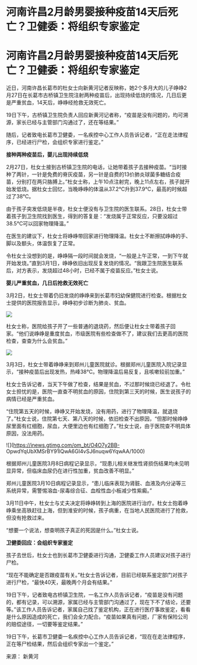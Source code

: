 # 河南许昌2月龄男婴接种疫苗14天后死亡？卫健委：将组织专家鉴定

# 河南许昌2月龄男婴接种疫苗14天后死亡？卫健委：将组织专家鉴定

近日，河南许昌长葛市的杜女士向新黄河记者反映称，她2个多月大的儿子峥峥2月27日在长葛市古桥镇卫生院注射两种疫苗后，出现持续低烧的情况，几日后更是严重贫血，14天后，峥峥经抢救无效死亡。

19日下午，古桥镇卫生院负责人回应新黄河记者称，“疫苗是没有问题的，均可溯源，家长已经与主管部门沟通过了，还在等结果。”

随后，记者致电长葛市卫健委，一名疾控中心工作人员告诉记者，“正在走法律程序，已经进行尸检，会组织专家进行鉴定。”

**接种两种疫苗后，婴儿出现持续低烧**

2月27日，杜女士接到古桥镇卫生院的电话，让她带着孩子去接种疫苗。“当时接种了两针，一针是免费的脊灰疫苗，另一针是自费的13价肺炎球菌多糖结合疫苗，分别打在两只胳膊上。”杜女士称，上午10点注射完，晚上11点左右，孩子就开始发低烧。据杜女士回忆，当晚峥峥的体温从37.2℃升到37.9℃，最高的时候超过了38℃。

由于孩子突发低烧是半夜，杜女士便没有与卫生院的医生联系。28日，杜女士带着孩子到卫生院找到医生，得到的答复是：“发烧属于正常反应，只要没超过38.5℃可以回家物理降温。”

在医生的建议下，杜女士将峥峥带回家进行物理降温。杜女士不断擦拭峥峥的手、脚以及额头，体温恢复了正常。

令杜女士没想到的是，峥峥隔一段时间就会发烧，“一般是上午正常，一到下午就开始发烧。”直到3月1日，峥峥依旧出现反复发烧的情况。“我跟卫生院医生联系后，对方表示，发烧超过48小时，已经不属于疫苗反应。”杜女士说。

**婴儿严重贫血，几日后抢救无效死亡**

3月2日，杜女士带着仍旧发烧的峥峥来到长葛市妇幼保健院进行检查。根据杜女士提供的医院报告显示，峥峥初步诊断为肺炎、贫血。

![](https://inews.gtimg.com/om_bt/OGJmAJYrHyI9nEfAq7x2xRuU4HCjTCOMIRzrMXmT8k8YAAA/1000)

杜女士称，医院给孩子开了一些普通的退烧药，然后便让杜女士带着孩子回家。“他们说峥峥是重度贫血，市级医院有些检查做不了，建议我们去更高的医院检查，查查为什么会贫血。”

![](https://inews.gtimg.com/om_bt/OxJhRzMQkUOt4fGuwHRYuv1BDd6Kmr8p2vwHmGGcXATY0AA/1000)

3月3日，杜女士带着峥峥来到郑州儿童医院就诊。根据郑州儿童医院入院记录显示，“接种疫苗后出现发热，热峰38℃。物理降温后易反复，且咳嗽较前加重。”

杜女士告诉记者，当天下午做了检查，结果是贫血，不过那时候烧已经退了。令杜女士担忧的是，医院一直查不明贫血的原因，住院到第三天的时候，医生说孩子的病情已经是严重贫血。

“住院第五天的时候，峥峥又开始发烧，没有用药，进行了物理降温，就退烧了。”杜女士说，住院第七天、第八天的时候，依旧检查不出原因，“但那时候峥峥尿里面有红细胞，尿血，大便里边也有红细胞了。”杜女士说，由于医院查不明具体原因，没法用药。

![](https://inews.gtimg.com/om_bt/O4O7y2BB-
OpwdYqUbXMSrBY91lQwA6GI4vSJ6nuqw6YqwAA/1000)

根据郑州儿童医院3月8日病程记录显示，“现患儿相关继发性肾损伤结果均未见明显异常，但临床血尿仍在进行性加重，贫血改善不明显。”

郑州儿童医院3月10日病程记录显示，“患儿临床表现为肾脏、血液及内分泌等三系统异常，需警惕溶血-尿毒综合征、血栓性血小板减少性紫癜。”

3月11日中午，杜女士与丈夫决定将峥峥转到上海的医院进行治疗。杜女士抱着峥峥乘坐高铁赶往上海，但到淮安的时候，孩子病重，在当地人民医院进行了抢救，但没有抢救过来。

“想要一个说法，想查明孩子真正的死因是什么。”杜女士说。

**卫健委回应：会组织专家鉴定**

孩子去世后，杜女士也到长葛市卫健委进行沟通，卫健委工作人员建议对孩子进行尸检。

“现在不能确定是否跟疫苗有关。”杜女士告诉记者，目前已经联系鉴定部门对孩子进行尸检，“最快40天，最晚两个月会有结果。”

19日下午，记者致电古桥镇卫生院，一名工作人员告诉记者，“疫苗是没有问题的，都有记录，可以溯源，家属已经与主管部门沟通过了，现在下不了结论，还要等。”该工作人员告诉记者，家属自己找了鉴定机构，正在进行医疗事故鉴定，看看是什么原因造成的死亡，我们会全力配合。“疫苗如果真有问题，厂家有保险公司的赔偿途径，一切要等鉴定结果。”

19日下午，长葛市卫健委一名疾控中心工作人员告诉记者，“现在在走法律程序，正在等尸检结果，然后会组织专家出一个鉴定。”

来源： 新黄河

